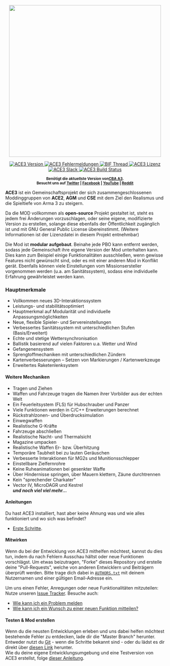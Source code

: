 <p align="center">
    <img src="https://github.com/acemod/ACE3/raw/master/extras/assets/logo/black/ACE3-Logo.jpg" width="480">
</p>

<p align="center">
    <a href="https://github.com/acemod/ACE3/releases">
        <img src="https://img.shields.io/badge/Version-3.8.2-blue.svg?style=flat-square" alt="ACE3 Version">
    </a>
    <a href="https://github.com/acemod/ACE3/issues">
        <img src="https://img.shields.io/github/issues-raw/acemod/ACE3.svg?style=flat-square&label=Issues" alt="ACE3 Fehlermeldungen">
    </a>
    <a href="https://forums.bistudio.com/topic/181341-ace3-a-collaborative-merger-between-agm-cse-and-ace/?p=2859670">
        <img src="https://img.shields.io/badge/BIF-Thread-lightgrey.svg?style=flat-square" alt="BIF Thread">
    </a>
    <a href="https://github.com/acemod/ACE3/blob/master/LICENSE">
        <img src="https://img.shields.io/badge/License-GPLv2-red.svg?style=flat-square" alt="ACE3 Lizenz">
    </a>
    <a href="http://slackin.ace3mod.com/">
        <img src="http://slackin.ace3mod.com/badge.svg?style=flat-square&label=Slack" alt="ACE3 Slack">
    </a>
    <a href="https://travis-ci.org/acemod/ACE3">
        <img src="https://img.shields.io/travis/acemod/ACE3.svg?style=flat-square&label=Build" alt="ACE3 Build Status">
    </a>
</p>
</p>
<p align="center">
    <sup><strong>Benötigt die aktuellste Version von<a href="https://github.com/CBATeam/CBA_A3/releases">CBA A3</a>.<br/>
    Besucht uns auf <a href="https://twitter.com/ACE3Mod">Twitter</a> | <a href="https://www.facebook.com/ACE3Mod">Facebook</a> | <a href="https://www.youtube.com/c/ACE3Mod">YouTube</a> | <a href="http://www.reddit.com/r/arma/search?q=ACE&restrict_sr=on&sort=new&t=all">Reddit</a></strong></sup>
</p>

**ACE3** ist ein Gemeinschaftsprojekt der sich zusammengeschlossenen Moddinggruppen von **ACE2**, **AGM** und **CSE** mit dem Ziel den Realismus und die Spieltiefe von Arma 3 zu steigern.

Da die MOD vollkommen als **open-source** Projekt gestaltet ist, steht es jedem frei Änderungen vorzuschlagen, oder seine eigene, modifizierte Version zu erstellen, solange diese ebenfalls der Öffentlichkeit zugänglich ist und mit GNU General Public License übereinstimmt. (Weitere Informationen ist der Lizenzdatei in diesem Projekt entnehmbar)

Die Mod ist **modular aufgebaut**. Beinahe jede PBO kann entfernt werden, sodass jede Gemeinschaft ihre eigene Version der Mod unterhalten kann. Dies kann zum Beispiel einige Funktionalitäten ausschließen, wenn gewisse Features nicht gewünscht sind, oder es mit einer anderen Mod in Konflikt gerät. Ebenfalls können viele Einstellungen vom Missionsersteller vorgenommen werden (u.a. am Sanitätssystem), sodass eine individuelle Erfahrung gewährleistet werden kann.

### Hauptmerkmale
- Vollkommen neues 3D-Interaktionssystem
- Leistungs- und stabilitätsoptimiert
- Hauptmerkmal auf Modularität und individuelle Anpassungsmöglichkeiten
- Neue, flexible Spieler- und Servereinstellungen
- Verbessertes Sanitätssystem mit unterschiedlichen Stufen (Basis/Erweitert)
- Echte und stetige Wettersynchronisation
- Ballistik basierend auf vielen Faktoren u.a. Wetter und Wind
- Gefangenensystem
- Sprengtoffmechaniken mit unterschiedlichen Zündern
- Kartenverbesserungen – Setzen von Markierungen / Kartenwerkzeuge
- Erweitertes Raketenlenksystem

#### Weitere Mechaniken
- Tragen und Ziehen
- Waffen und Fahrzeuge tragen die Namen ihrer Vorbilder aus der echten Welt
- Ein Feuerleitsystem (FLS) für Hubschrauber und Panzer
- Viele Funktionen werden in C/C++ Erweiterungen berechnet
- Rückstrahlzonen- und Überdrucksimulation
- Einwegwaffen
- Realistische G-Kräfte
- Fahrzeuge abschließen
- Realistische Nacht- und Thermalsicht
- Magazine umpacken
- Realistische Waffen Er- bzw. Überhitzung
- Temporäre Taubheit bei zu lauten Geräuschen
- Verbesserte Interaktionen für MG2s und Munitionsschlepper
- Einstellbare Zielfernrohre
- Keine Ruheanimationen bei gesenkter Waffe
- Über Hindernisse springen, über Mauern klettern, Zäune durchtrennen
- Kein "sprechender Charkater"
- Vector IV, MicroDAGR und Kestrel <br>
***und noch viel viel mehr...***

#### Anleitungen
Du hast ACE3 installiert, hast aber keine Ahnung was und wie alles funktioniert und wo sich was befindet?
- [Erste Schritte](http://ace3mod.com/wiki/user/getting-started.html).

#### Mitwirken
Wenn du bei der Entwicklung von ACE3 mithelfen möchtest, kannst du dies tun, indem du nach Fehlern Ausschau hältst oder neue Funktionen vorschlägst. Um etwas beizutragen, "Forke" dieses Repository und erstelle deine "Pull-Requests", welche von anderen Entwicklern und Beiträgern überprüft werden. Bitte trage dich dabei in [`AUTHORS.txt`](https://github.com/acemod/ACE3/blob/master/AUTHORS.txt) mit deinem Nutzernamen und einer gültigen Email-Adresse ein.  

Um uns einen Fehler, Anregungen oder neue Funktionalitäten mitzuteilen: Nutze unseren [Issue Tracker](https://github.com/acemod/ACE3/issues). Besuche auch:
- [Wie kann ich ein Problem melden](http://ace3mod.com/wiki/user/how-to-report-an-issue.html)
- [Wie kann ich ein Wunsch zu einer neuen Funktion mitteilen?](http://ace3mod.com/wiki/user/how-to-make-a-feature-request.html)

#### Testen & Mod erstellen
Wenn du die neusten Entwicklungen erleben und uns dabei helfen möchtest bestehende Fehler zu entdecken, lade dir die "Master Branch" herunter. Entweder nutzt du [Git](https://help.github.com/articles/fetching-a-remote/) - wenn die Schritte bekannt sind - oder du lädst es dir direkt über [diesen Link](https://github.com/acemod/ACE3/archive/master.zip) herunter.  
Wie du deine eigene Entwicklungsumgebung und eine Testversion von ACE3 erstellst, folge [dieser Anleitung](https://github.com/acemod/ACE3/blob/master/documentation/development/setting-up-the-development-environment.md).
